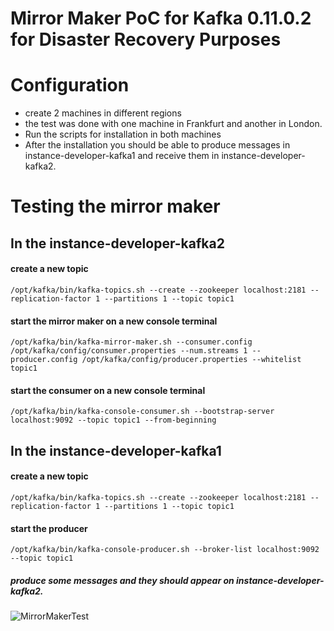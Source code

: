 # Mirror Maker PoC for Kafka 0.11.0.2 for Disaster Recovery Purposes

# Configuration
- create 2 machines in different regions
- the test was done with one machine in Frankfurt and another in London.
- Run the scripts for installation in both machines
- After the installation you should be able to produce messages in instance-developer-kafka1 and receive them in instance-developer-kafka2.

# Testing the mirror maker

## In the instance-developer-kafka2

#### create a new topic
```/opt/kafka/bin/kafka-topics.sh --create --zookeeper localhost:2181 --replication-factor 1 --partitions 1 --topic topic1```

#### start the mirror maker on a new console terminal
```/opt/kafka/bin/kafka-mirror-maker.sh --consumer.config /opt/kafka/config/consumer.properties --num.streams 1 --producer.config /opt/kafka/config/producer.properties --whitelist topic1 ```

#### start the consumer on a new console terminal
```/opt/kafka/bin/kafka-console-consumer.sh --bootstrap-server localhost:9092 --topic topic1 --from-beginning```

## In the instance-developer-kafka1 

#### create a new topic
```/opt/kafka/bin/kafka-topics.sh --create --zookeeper localhost:2181 --replication-factor 1 --partitions 1 --topic topic1```

#### start the producer
```/opt/kafka/bin/kafka-console-producer.sh --broker-list localhost:9092 --topic topic1```

##### produce some messages and they should appear on instance-developer-kafka2.

![MirrorMakerTest](<Screenshot 2023-10-20 at 16.10.21.png>)